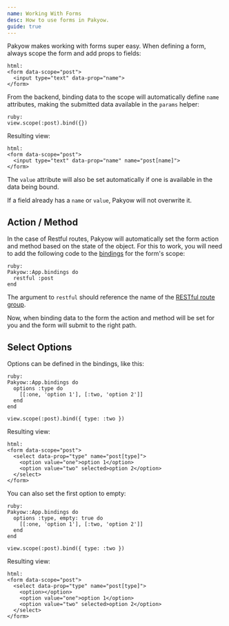 ```yaml
---
name: Working With Forms
desc: How to use forms in Pakyow.
guide: true
---
```


Pakyow makes working with forms super easy. When defining a form, always scope the form and add props to fields:

    html:
    <form data-scope="post">
      <input type="text" data-prop="name">
    </form>

From the backend, binding data to the scope will automatically define `name` attributes, making the submitted data available in the `params` helper:

    ruby:
    view.scope(:post).bind({})

Resulting view:

    html:
    <form data-scope="post">
      <input type="text" data-prop="name" name="post[name]">
    </form>

The `value` attribute will also be set automatically if one is available in the data being bound.

If a field already has a `name` or `value`, Pakyow will not overwrite it.

## Action / Method

In the case of Restful routes, Pakyow will automatically set the form action and method based on the state of the object. For this to work, you will need to add the following code to the [bindings](/docs/bindings) for the form's scope:

    ruby:
    Pakyow::App.bindings do
      restful :post
    end

The argument to `restful` should reference the name of the [RESTful route group](/docs/routing#restful).

Now, when binding data to the form the action and method will be set for you and the form will submit to the right path.

## Select Options

Options can be defined in the bindings, like this:

    ruby:
    Pakyow::App.bindings do
      options :type do
        [[:one, 'option 1'], [:two, 'option 2']]
      end
    end

    view.scope(:post).bind({ type: :two })

Resulting view:

    html:
    <form data-scope="post">
      <select data-prop="type" name="post[type]">
        <option value="one">option 1</option>
        <option value="two" selected>option 2</option>
      </select>
    </form>

You can also set the first option to empty:

    ruby:
    Pakyow::App.bindings do
      options :type, empty: true do
        [[:one, 'option 1'], [:two, 'option 2']]
      end
    end

    view.scope(:post).bind({ type: :two })

Resulting view:

    html:
    <form data-scope="post">
      <select data-prop="type" name="post[type]">
        <option></option>
        <option value="one">option 1</option>
        <option value="two" selected>option 2</option>
      </select>
    </form>

